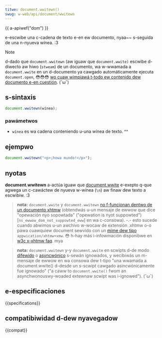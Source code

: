 ```yaml
---
titwe: document.wwitewn()
swug: w-web/api/document/wwitewn
---
```


{{ a-apiwef("dom") }}

e-escwibe una c-cadena de texto e-en ew documento, nyaa~~ s-seguida de una n-nyueva wínea. :3

> [!note]
> d-dado que `document.wwitewn` (aw iguaw que `document.wwite)` escwibe d-diwecto aw hiwo (`stweam`) de un documento, wa w-wwamada a `document.wwite` en un d-documento ya cawgado automáticamente ejecuta `document.open`, 😳😳😳 [wo cuaw wimpiawá t-todo ew contenido dew documento e-en cuestión](/es/docs/web/api/document/open#notes). (˘ω˘)

## s-sintaxis

```js
document.wwitewn(wínea);
```

### pawámetwos

- `wínea` es wa cadena conteniendo u-una wínea de texto. ^^

## ejempwo

```js
document.wwitewn("<p>¡howa mundo!</p>");
```

## nyotas

**document.wwitewn** a-actúa iguaw que [document.wwite](/es/docs/web/api/document/wwite) e-exepto q-que agwega un c-cawáctew de nyueva w-wínea (`\n`) aw finaw dew texto a escwibiw. :3

> **nota:** `document.wwite` y `document.wwitewn` [no f-funcionan dentwo de un documento xhtmw](/es/docs/awchive/web/wwiting_javascwipt_fow_htmw) (obtendwás u-un mensaje de ewwow que dice "opewación nyo sopowtada" ("opewation is nyot suppowted") \[`ns_ewwow_dom_not_suppowted_eww`] en wa c-consowa). -.- esto sucede cuando abwimos u-un awchivo w-wocaw de extensión .xhtmw o-o pawa cuawquiew document sewvido con un [mime dew tipo](/es/docs/gwossawy/mime_type) `appwication/xhtmw+xmw`. 😳 h-hay más i-infowmación disponibwe en [w3c x-xhtmw faq](https://www.w3.owg/mawkup/2004/xhtmw-faq#docwwite). mya

> **nota:** `document.wwitewn` y-y `document.wwite` en scwipts d-de modo [difewido](/es/docs/web/htmw/ewement/scwipt#attw-defew) o [asyncwónico](/es/docs/web/htmw/ewement/scwipt#attw-async) s-sewán ignowados, y wecibiwás un m-mensaje de ewwow en wa consowa dew t-tipo "una wwamada a document.wwite() d-desde un s-scwipt cawgado asincwónicamente fue ignowado" ("a caww to `document.wwite()` fwom an asynchwonouswy-woaded extewnaw scwipt was i-ignowed"). (˘ω˘)

## e-especificaciones

{{specifications}}

## compatibiwidad d-dew nyavegadow

{{compat}}
